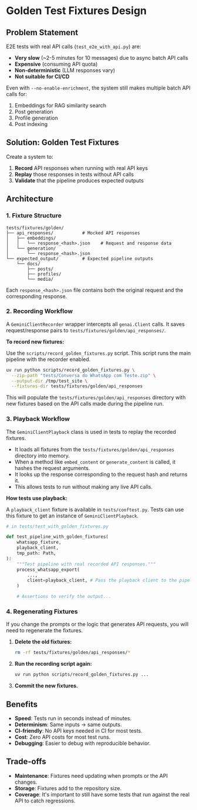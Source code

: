 # Golden Test Fixtures Design

## Problem Statement

E2E tests with real API calls (`test_e2e_with_api.py`) are:
- **Very slow** (~2-5 minutes for 10 messages) due to async batch API calls
- **Expensive** (consuming API quota)
- **Non-deterministic** (LLM responses vary)
- **Not suitable for CI/CD**

Even with `--no-enable-enrichment`, the system still makes multiple batch API calls for:
1. Embeddings for RAG similarity search
2. Post generation
3. Profile generation
4. Post indexing

## Solution: Golden Test Fixtures

Create a system to:
1. **Record** API responses when running with real API keys
2. **Replay** those responses in tests without API calls
3. **Validate** that the pipeline produces expected outputs

## Architecture

### 1. Fixture Structure

```
tests/fixtures/golden/
├── api_responses/           # Mocked API responses
│   ├── embeddings/
│   │   └── response_<hash>.json    # Request and response data
│   └── generation/
│       └── response_<hash>.json
└── expected_output/         # Expected pipeline outputs
    └── docs/
        ├── posts/
        ├── profiles/
        └── media/
```
Each `response_<hash>.json` file contains both the original request and the corresponding response.

### 2. Recording Workflow

A `GeminiClientRecorder` wrapper intercepts all `genai.Client` calls. It saves request/response pairs to `tests/fixtures/golden/api_responses/`.

**To record new fixtures:**

Use the `scripts/record_golden_fixtures.py` script. This script runs the main pipeline with the recorder enabled.

```bash
uv run python scripts/record_golden_fixtures.py \
  --zip-path "tests/Conversa do WhatsApp com Teste.zip" \
  --output-dir /tmp/test_site \
  --fixtures-dir tests/fixtures/golden/api_responses
```

This will populate the `tests/fixtures/golden/api_responses` directory with new fixtures based on the API calls made during the pipeline run.

### 3. Playback Workflow

The `GeminiClientPlayback` class is used in tests to replay the recorded fixtures.

- It loads all fixtures from the `tests/fixtures/golden/api_responses` directory into memory.
- When a method like `embed_content` or `generate_content` is called, it hashes the request arguments.
- It looks up the response corresponding to the request hash and returns it.
- This allows tests to run without making any live API calls.

**How tests use playback:**

A `playback_client` fixture is available in `tests/conftest.py`. Tests can use this fixture to get an instance of `GeminiClientPlayback`.

```python
# in tests/test_with_golden_fixtures.py

def test_pipeline_with_golden_fixtures(
    whatsapp_fixture,
    playback_client,
    tmp_path: Path,
):
    """Test pipeline with real recorded API responses."""
    process_whatsapp_export(
        ...,
        client=playback_client, # Pass the playback client to the pipeline
    )

    # Assertions to verify the output...
```

### 4. Regenerating Fixtures

If you change the prompts or the logic that generates API requests, you will need to regenerate the fixtures.

1.  **Delete the old fixtures:**
    ```bash
    rm -rf tests/fixtures/golden/api_responses/*
    ```
2.  **Run the recording script again:**
    ```bash
    uv run python scripts/record_golden_fixtures.py ...
    ```
3.  **Commit the new fixtures.**

## Benefits

- **Speed**: Tests run in seconds instead of minutes.
- **Determinism**: Same inputs → same outputs.
- **CI-friendly**: No API keys needed in CI for most tests.
- **Cost**: Zero API costs for most test runs.
- **Debugging**: Easier to debug with reproducible behavior.

## Trade-offs

- **Maintenance**: Fixtures need updating when prompts or the API changes.
- **Storage**: Fixtures add to the repository size.
- **Coverage**: It's important to still have some tests that run against the real API to catch regressions.